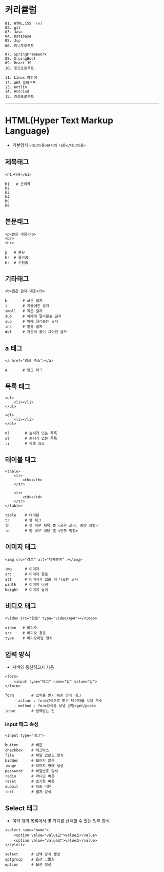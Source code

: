 # 커리큘럼
```
01. HTML,CSS  (v)
02. git
03. Java
04. Database
05. Jsp
06. 미니프로젝트

07. SpringFramework
08. SrpingBoot
09. React JS
10. 중간프로젝트

11. Linux 명령어
12. AWS 클라우드
13. Kotlin
14. Andriod
15. 최종프로젝트
```

---

# HTML(Hyper Text Markup Language)
+ 기본형식
`<태그이름>문서의 내용</태그이름>`

## 제목태그
```
<h1>내용</h1>

h1   # 큰제목
h2
h3
h4
h5
h6
```

## 본문태그
```
<p>본문 내용</p>
<br>
<hr>

p   # 본문
br  # 줄바꿈 
hr  # 수평줄
```

## 기타태그
```
<b>굵은 글자 내용</b>

b       # 굵은 글자
i       # 기울어진 글자
small   # 작은 글자
sub     # 아래에 달라붙는 글자
sup     # 위에 달라붙는 글자
ins     # 밑줄 글자
del     # 가운데 줄이 그어진 글자
```

## a 태그
```
<a href="링크 주소"></a>

a       # 링크 태그
```

## 목록 태그
```
<ul>
    <li></li>
</ul>

<ol>
    <li></li>
</ol>

ul       # 순서가 있는 목록
ol       # 순서가 없는 목록
li       # 목록 요소
```

## 테이블 태그
```
<table>
    <tr>
        <th></th>
    </tr>

    <tr>
        <td></td>
    </tr>
</table>

table    # 테이블
tr       # 행 태그
th       # 행 내부 제목 셀 <굵은 글씨, 중앙 정렬>
td       # 행 내부 내용 셀 <왼쪽 정렬>
```

## 이미지 태그
```
<img src="경로" alt="대체문자" ></img>

img      # 이미지
src      # 이미지 경로
alt      # 이미지가 없을 때 나오는 글자
width    # 이미지 너비
height   # 이미지 높이
```

## 비디오 태그
```
<video src="경로" type="video/mp4"></video>

video   # 비디오
src     # 비디오 경로
type    # 비디오파일 형식
```

## 입력 양식
- 서버와 통신하고자 사용

```
<form>
    <input type="태그" name="값" value="값">
</form>

form        # 입력을 받기 위한 양식 태그
    - action : form양식으로 받은 데이터를 보낼 주소
    - method : form양식을 보낼 방법<get/post>
input       # 입력받는 칸
```

### input 태그 속성
```
<input type="태그">

button      # 버튼
checkbox    # 체크박스
file        # 파일 업로드 양식
hidden      # 보이지 않음
image       # 이미지 형태 생성
password    # 비밀번호 양식
radio       # 라디오 버튼
reset       # 초기화 버튼
submit      # 제출 버튼
text        # 글자 양식
```

## Select 태그
- 여러 개의 목록에서 몇 가지를 선택할 수 있는 입력 양식
```
<select name="name">
    <option value="value값">value값</value>
    <option value="value값">value값</value>
</select>

select      # 선택 양식 생성
optgroup    # 옵션 그룹화
option      # 옵션 생성
```